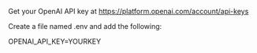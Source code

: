 Get your OpenAI API key at https://platform.openai.com/account/api-keys

Create a file named .env and add the following:

OPENAI_API_KEY=YOURKEY
